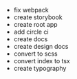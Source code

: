 * fix webpack
* create storybook
* create root app
* add circle ci
* create docs
* create design docs
* convert to scss
* convert index to tsx
* create typography
